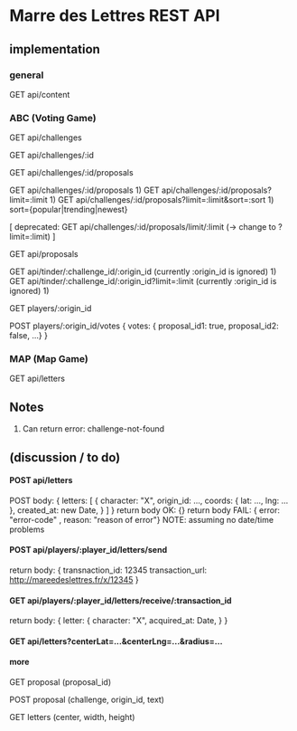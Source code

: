 # Marre des Lettres REST API

## implementation

### general

GET api/content

### ABC (Voting Game)

GET api/challenges

GET api/challenges/:id

GET api/challenges/:id/proposals

GET api/challenges/:id/proposals 1)
GET api/challenges/:id/proposals?limit=:limit 1)
GET api/challenges/:id/proposals?limit=:limit&sort=:sort 1) sort={popular|trending|newest}

[ deprecated: GET api/challenges/:id/proposals/limit/:limit (-> change to ?limit=:limit) ]

GET api/proposals

GET api/tinder/:challenge_id/:origin_id (currently :origin_id is ignored) 1)
GET api/tinder/:challenge_id/:origin_id?limit=:limit (currently :origin_id is ignored) 1)

GET players/:origin_id

POST players/:origin_id/votes { votes: { proposal_id1: true, proposal_id2: false, ...} }

### MAP (Map Game)

GET api/letters

## Notes

1) Can return error: challenge-not-found

## (discussion / to do)

#### POST api/letters 
POST body: 
{ letters:
  [ 
    { 
      character: "X",
      origin_id: ...,
      coords: {
        lat: ...,
        lng: ...
      },
      created_at: new Date,
    } 
  ]
}
return body OK: {}
return body FAIL: { error: "error-code" , reason: "reason of error"}
NOTE: assuming no date/time problems

#### POST api/players/:player_id/letters/send
return body:
{
  transnaction_id: 12345
  transaction_url: http://mareedeslettres.fr/x/12345
}

#### GET api/players/:player_id/letters/receive/:transaction_id
return body:
{
  letter: {
    character: "X",
    acquired_at: Date,
  }
}

#### GET api/letters?centerLat=...&centerLng=...&radius=...

#### more

GET proposal (proposal_id)

POST proposal (challenge, origin_id, text)

GET letters (center, width, height)
